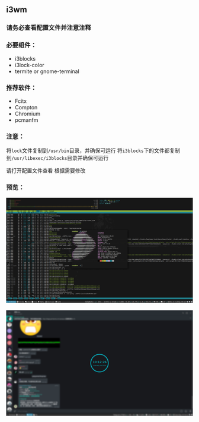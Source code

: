 ## i3wm

### 请务必查看配置文件并注意注释

### 必要组件：

* i3blocks
* i3lock-color
* termite or gnome-terminal

### 推荐软件：

* Fcitx
* Compton
* Chromium
* pcmanfm

### 注意：

将`lock`文件复制到`/usr/bin`目录，并确保可运行
将`i3blocks`下的文件都复制到`/usr/libexec/i3blocks`目录并确保可运行

请打开配置文件查看 根据需要修改

### 预览：

<p align="center">
  <img 
src="https://raw.githubusercontent.com/Linux-Theme-Collection/Windows-Manager/master/i3/preview.png" 
alt="preview"/><br/>
 <img 

<p align="center">
  <img 
src="https://raw.githubusercontent.com/Linux-Theme-Collection/Windows-Manager/master/i3/preview-lock.png" 
alt="preview-lock"/><br/>
 <img 
